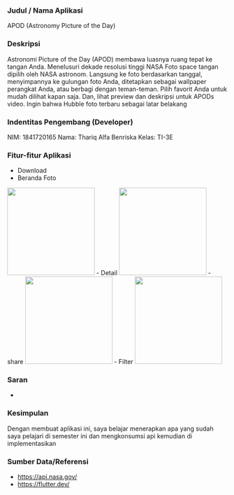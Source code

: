 ### Judul / Nama Aplikasi
APOD (Astronomy Picture of the Day)

### Deskripsi
Astronomi Picture of the Day (APOD) membawa luasnya ruang tepat ke tangan Anda. Menelusuri dekade resolusi tinggi NASA Foto space tangan dipilih oleh NASA astronom. Langsung ke foto berdasarkan tanggal, menyimpannya ke gulungan foto Anda, ditetapkan sebagai wallpaper perangkat Anda, atau berbagi dengan teman-teman. Pilih favorit Anda untuk mudah dilihat kapan saja. Dan, lihat preview dan deskripsi untuk APODs video. Ingin bahwa Hubble foto terbaru sebagai latar belakang

### Indentitas Pengembang (Developer)
NIM: 1841720165
Nama: Thariq Alfa Benriska
Kelas: TI-3E

### Fitur-fitur Aplikasi
- Download
- Beranda Foto
<img src="https://i.ibb.co/M955XXJ/Screen-Shot-2020-11-20-at-10-38-10-AM.png" width="200" >
- Detail
<img src="https://i.ibb.co/0thTPGQ/Screen-Shot-2020-11-20-at-10-38-25-AM.png" width="200" >
- share
<img src="https://i.ibb.co/x3cd1DG/Screen-Shot-2020-11-20-at-10-38-52-AM.png" width="200" >
- Filter
<img src="https://i.ibb.co/GTd2gr8/Screen-Shot-2020-11-20-at-10-39-19-AM.png" width="200" >

### Saran
-

### Kesimpulan
Dengan membuat aplikasi ini, saya belajar menerapkan apa yang sudah saya pelajari di semester ini dan mengkonsumsi api kemudian di implementasikan

### Sumber Data/Referensi
- https://api.nasa.gov/
- https://flutter.dev/